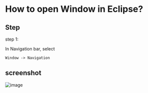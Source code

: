 # How to open Window in Eclipse?
## Step
step 1:

In Navigation bar, select 

    Window -> Navigation
## screenshot
![image](https://github.com/40843245/IDE/assets/75050655/8d503e02-25fb-408a-8f2b-fff3e5246cf0)
